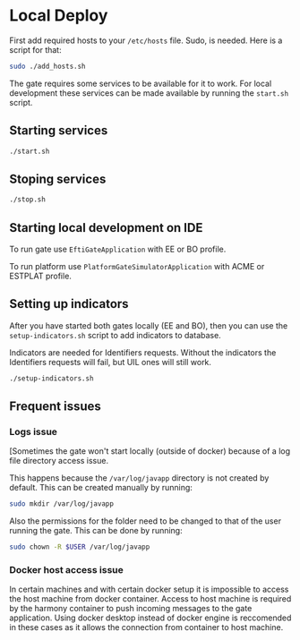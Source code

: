 # Local Deploy

First add required hosts to your `/etc/hosts` file. Sudo, is needed.
Here is a script for that:

```bash
sudo ./add_hosts.sh
```

The gate requires some services to be available for it to work. For local development these services can be made
available by running the `start.sh` script.

## Starting services

```bash
./start.sh
```

## Stoping services

```bash
./stop.sh
```

## Starting local development on IDE

To run gate use `EftiGateApplication` with EE or BO profile.

To run platform use `PlatformGateSimulatorApplication` with ACME or ESTPLAT profile.

## Setting up indicators

After you have started both gates locally (EE and BO), then you can use the `setup-indicators.sh` script to add indicators to database.

Indicators are needed for Identifiers requests. Without the indicators the Identifiers requests will fail, but UIL ones will still work.

```bash
./setup-indicators.sh
```

## Frequent issues

### Logs issue

[Sometimes the gate won't start locally (outside of docker) because of a log file directory access issue.

This happens because the `/var/log/javapp` directory is not created by default. This can be created manually by running:

```bash
sudo mkdir /var/log/javapp
```

Also the permissions for the folder need to be changed to that of the user running the gate. This can be done by
running:

```bash
sudo chown -R $USER /var/log/javapp
```

### Docker host access issue

In certain machines and with certain docker setup it is impossible to access the host machine from docker container. Access to host machine is required by the harmony container to push incoming messages to the gate application. Using docker desktop instead of docker engine is reccomended in these cases as it allows the connection from container to host machine. 
